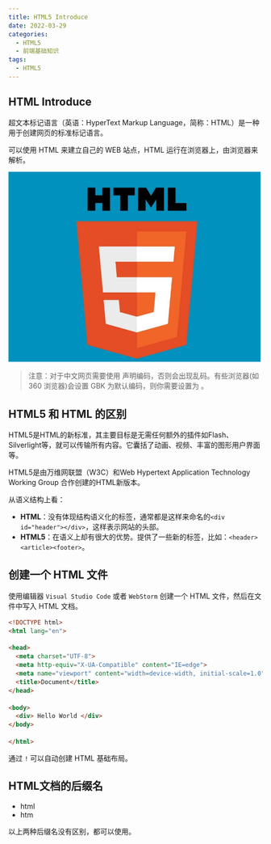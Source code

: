 ```yaml
---
title: HTML5 Introduce
date: 2022-03-29 
categories:
  - HTML5
  - 前端基础知识
tags:
  - HTML5
---
```


## HTML Introduce

超文本标记语言（英语：HyperText Markup Language，简称：HTML）是一种用于创建网页的标准标记语言。

可以使用 HTML 来建立自己的 WEB 站点，HTML 运行在浏览器上，由浏览器来解析。

<img src="https://raw.githubusercontent.com/Sue-52/PicGo/main/images/1498118012911520.jpg" width="500" />

> 注意：对于中文网页需要使用 <meta charset="utf-8"> 声明编码，否则会出现乱码。有些浏览器(如 360 浏览器)会设置 GBK 为默认编码，则你需要设置为 <meta charset="gbk">。

## HTML5 和 HTML 的区别

HTML5是HTML的新标准，其主要目标是无需任何额外的插件如Flash、Silverlight等，就可以传输所有内容。它囊括了动画、视频、丰富的图形用户界面等。

HTML5是由万维网联盟（W3C）和Web Hypertext Application Technology Working Group 合作创建的HTML新版本。

从语义结构上看：

- **HTML**：没有体现结构语义化的标签，通常都是这样来命名的`<div id="header"></div>`，这样表示网站的头部。
- **HTML5**：在语义上却有很大的优势。提供了一些新的标签，比如：`<header><article><footer>`。

## 创建一个 HTML 文件

使用编辑器 `Visual Studio Code` 或者 `WebStorm` 创建一个 HTML 文件，然后在文件中写入 HTML 文档。

~~~html
<!DOCTYPE html>
<html lang="en">

<head>
  <meta charset="UTF-8">
  <meta http-equiv="X-UA-Compatible" content="IE=edge">
  <meta name="viewport" content="width=device-width, initial-scale=1.0">
  <title>Document</title>
</head>

<body>
  <div> Hello World </div>
</body>

</html>
~~~

通过 `!` 可以自动创建 HTML 基础布局。

## HTML文档的后缀名

- html
- htm

以上两种后缀名没有区别，都可以使用。
